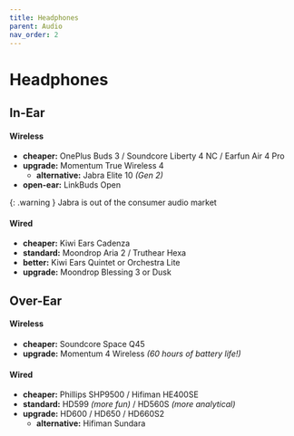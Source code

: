 ```yaml
---
title: Headphones
parent: Audio
nav_order: 2
---
```

# Headphones

## In-Ear

#### Wireless

- **cheaper:** OnePlus Buds 3 / Soundcore Liberty 4 NC / Earfun Air 4 Pro
- **upgrade:** Momentum True Wireless 4
	- **alternative:** Jabra Elite 10 *(Gen 2)*
- **open-ear:** LinkBuds Open

{: .warning }
Jabra is out of the consumer audio market

#### Wired

- **cheaper:** Kiwi Ears Cadenza
- **standard:** Moondrop Aria 2 / Truthear Hexa
- **better:** Kiwi Ears Quintet or Orchestra Lite
- **upgrade:** Moondrop Blessing 3 or Dusk

## Over-Ear

#### Wireless

- **cheaper:** Soundcore Space Q45
- **upgrade:** Momentum 4 Wireless *(60 hours of battery life!)*

#### Wired

- **cheaper:** Phillips SHP9500 / Hifiman HE400SE
- **standard:** HD599 *(more fun)* / HD560S *(more analytical)*
- **upgrade:** HD600 / HD650 / HD660S2
	- **alternative:** Hifiman Sundara

